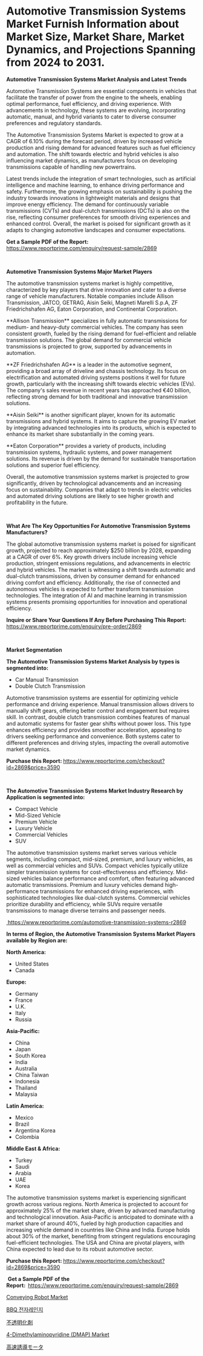 <p><h1>Automotive Transmission Systems Market Furnish Information about Market Size, Market Share, Market Dynamics, and Projections Spanning from 2024 to 2031.</h1></p><p><strong>Automotive Transmission Systems Market Analysis and Latest Trends</strong></p>
<p><p>Automotive Transmission Systems are essential components in vehicles that facilitate the transfer of power from the engine to the wheels, enabling optimal performance, fuel efficiency, and driving experience. With advancements in technology, these systems are evolving, incorporating automatic, manual, and hybrid variants to cater to diverse consumer preferences and regulatory standards. </p><p>The Automotive Transmission Systems Market is expected to grow at a CAGR of 6.10% during the forecast period, driven by increased vehicle production and rising demand for advanced features such as fuel efficiency and automation. The shift towards electric and hybrid vehicles is also influencing market dynamics, as manufacturers focus on developing transmissions capable of handling new powertrains. </p><p>Latest trends include the integration of smart technologies, such as artificial intelligence and machine learning, to enhance driving performance and safety. Furthermore, the growing emphasis on sustainability is pushing the industry towards innovations in lightweight materials and designs that improve energy efficiency. The demand for continuously variable transmissions (CVTs) and dual-clutch transmissions (DCTs) is also on the rise, reflecting consumer preferences for smooth driving experiences and enhanced control. Overall, the market is poised for significant growth as it adapts to changing automotive landscapes and consumer expectations.</p></p>
<p><strong>Get a Sample PDF of the Report:&nbsp;</strong> <a href="https://www.reportprime.com/enquiry/request-sample/2869">https://www.reportprime.com/enquiry/request-sample/2869</a></p>
<p>&nbsp;</p>
<p><strong>Automotive Transmission Systems Major Market Players</strong></p>
<p><p>The automotive transmission systems market is highly competitive, characterized by key players that drive innovation and cater to a diverse range of vehicle manufacturers. Notable companies include Allison Transmission, JATCO, GETRAG, Aisin Seiki, Magneti Marelli S.p.A, ZF Friedrichshafen AG, Eaton Corporation, and Continental Corporation.</p><p>**Allison Transmission** specializes in fully automatic transmissions for medium- and heavy-duty commercial vehicles. The company has seen consistent growth, fueled by the rising demand for fuel-efficient and reliable transmission solutions. The global demand for commercial vehicle transmissions is projected to grow, supported by advancements in automation.</p><p>**ZF Friedrichshafen AG** is a leader in the automotive segment, providing a broad array of driveline and chassis technology. Its focus on electrification and automated driving systems positions it well for future growth, particularly with the increasing shift towards electric vehicles (EVs). The company's sales revenue in recent years has approached €40 billion, reflecting strong demand for both traditional and innovative transmission solutions.</p><p>**Aisin Seiki** is another significant player, known for its automatic transmissions and hybrid systems. It aims to capture the growing EV market by integrating advanced technologies into its products, which is expected to enhance its market share substantially in the coming years.</p><p>**Eaton Corporation** provides a variety of products, including transmission systems, hydraulic systems, and power management solutions. Its revenue is driven by the demand for sustainable transportation solutions and superior fuel efficiency.</p><p>Overall, the automotive transmission systems market is projected to grow significantly, driven by technological advancements and an increasing focus on sustainability. Companies that adapt to trends in electric vehicles and automated driving solutions are likely to see higher growth and profitability in the future.</p></p>
<p>&nbsp;</p>
<p><strong>What Are The Key Opportunities For Automotive Transmission Systems Manufacturers?</strong></p>
<p><p>The global automotive transmission systems market is poised for significant growth, projected to reach approximately $250 billion by 2028, expanding at a CAGR of over 6%. Key growth drivers include increasing vehicle production, stringent emissions regulations, and advancements in electric and hybrid vehicles. The market is witnessing a shift towards automatic and dual-clutch transmissions, driven by consumer demand for enhanced driving comfort and efficiency. Additionally, the rise of connected and autonomous vehicles is expected to further transform transmission technologies. The integration of AI and machine learning in transmission systems presents promising opportunities for innovation and operational efficiency.</p></p>
<p><strong>Inquire or Share Your Questions If Any Before Purchasing This Report:</strong> <a href="https://www.reportprime.com/enquiry/pre-order/2869">https://www.reportprime.com/enquiry/pre-order/2869</a></p>
<p>&nbsp;</p>
<p><strong>Market Segmentation</strong></p>
<p><strong>The Automotive Transmission Systems Market Analysis by types is segmented into:</strong></p>
<p><ul><li>Car Manual Transmission</li><li>Double Clutch Transmission</li></ul></p>
<p><p>Automotive transmission systems are essential for optimizing vehicle performance and driving experience. Manual transmission allows drivers to manually shift gears, offering better control and engagement but requires skill. In contrast, double clutch transmission combines features of manual and automatic systems for faster gear shifts without power loss. This type enhances efficiency and provides smoother acceleration, appealing to drivers seeking performance and convenience. Both systems cater to different preferences and driving styles, impacting the overall automotive market dynamics.</p></p>
<p><strong>Purchase this Report:&nbsp;</strong><a href="https://www.reportprime.com/checkout?id=2869&price=3590">https://www.reportprime.com/checkout?id=2869&price=3590</a></p>
<p>&nbsp;</p>
<p><strong>The Automotive Transmission Systems Market Industry Research by Application is segmented into:</strong></p>
<p><ul><li>Compact Vehicle</li><li>Mid-Sized Vehicle</li><li>Premium Vehicle</li><li>Luxury Vehicle</li><li>Commercial Vehicles</li><li>SUV</li></ul></p>
<p><p>The automotive transmission systems market serves various vehicle segments, including compact, mid-sized, premium, and luxury vehicles, as well as commercial vehicles and SUVs. Compact vehicles typically utilize simpler transmission systems for cost-effectiveness and efficiency. Mid-sized vehicles balance performance and comfort, often featuring advanced automatic transmissions. Premium and luxury vehicles demand high-performance transmissions for enhanced driving experiences, with sophisticated technologies like dual-clutch systems. Commercial vehicles prioritize durability and efficiency, while SUVs require versatile transmissions to manage diverse terrains and passenger needs.</p></p>
<p><a href="https://www.reportprime.com/automotive-transmission-systems-r2869">&nbsp;https://www.reportprime.com/automotive-transmission-systems-r2869</a></p>
<p><strong>In terms of Region, the Automotive Transmission Systems Market Players available by Region are:</strong></p>
<p>
    <p> <strong> North America: </strong>
        <ul>
            <li>United States</li>
            <li>Canada</li>
        </ul>
        </p> 
    <p> <strong> Europe: </strong>
        <ul>
            <li>Germany</li>
            <li>France</li>
            <li>U.K.</li>
            <li>Italy</li>
            <li>Russia</li>
        </ul>
        </p> 
    <p> <strong> Asia-Pacific: </strong>
        <ul>
            <li>China</li>
            <li>Japan</li>
            <li>South Korea</li>
            <li>India</li>
            <li>Australia</li>
            <li>China Taiwan</li>
            <li>Indonesia</li>
            <li>Thailand</li>
            <li>Malaysia</li>
        </ul>
        </p> 
    <p> <strong> Latin America: </strong>
        <ul>
            <li>Mexico</li>
            <li>Brazil</li>
            <li>Argentina Korea</li>
            <li>Colombia</li>
        </ul>
        </p> 
    <p> <strong> Middle East & Africa: </strong>
        <ul>
            <li>Turkey</li>
            <li>Saudi</li>
            <li>Arabia</li>
            <li>UAE</li>
            <li>Korea</li>
        </ul>
    </p>
    </p>
<p><p>The automotive transmission systems market is experiencing significant growth across various regions. North America is projected to account for approximately 25% of the market share, driven by advanced manufacturing and technological innovation. Asia-Pacific is anticipated to dominate with a market share of around 40%, fueled by high production capacities and increasing vehicle demand in countries like China and India. Europe holds about 30% of the market, benefiting from stringent regulations encouraging fuel-efficient technologies. The USA and China are pivotal players, with China expected to lead due to its robust automotive sector.</p></p>
<p><strong>Purchase this Report: </strong><a href="https://www.reportprime.com/checkout?id=2869&price=3590">https://www.reportprime.com/checkout?id=2869&price=3590</a></p>
<p>&nbsp;<strong>Get a Sample PDF of the Report:&nbsp;&nbsp;</strong><a href="https://www.reportprime.com/enquiry/request-sample/2869">https://www.reportprime.com/enquiry/request-sample/2869</a></p>
<p><strong></strong></p>
<p><p><a href="https://issuu.com/reportprime-2/docs/conveying-robot-market-size-2030.pp_04330425249d8c">Conveying Robot Market</a></p><p><a href="https://medium.com/@eiehrdy77/bbq-%EC%A0%84%EC%9E%90%EB%A0%88%EC%9D%B8%EC%A7%80-%EC%8B%9C%EC%9E%A5-%EC%97%AD%ED%95%99-%ED%83%90%EC%83%89-2024%EB%85%84%EB%B6%80%ED%84%B0-2031%EB%85%84%EA%B9%8C%EC%A7%80-bbq-%EC%A0%84%EC%9E%90%EB%A0%88%EC%9D%B8%EC%A7%80-%EC%8B%9C%EC%9E%A5%EC%9D%98-%EC%88%98%EC%9D%B5-%EB%B6%84%EC%84%9D-%EB%B0%8F-%EC%84%B1%EC%9E%A5-%EC%A0%84%EB%A7%9D-8e8b1510717a">BBQ 전자레인지</a></p><p><a href="https://medium.com/@drfg4t/%E3%82%B0%E3%83%AD%E3%83%BC%E3%83%90%E3%83%AB%E4%B8%8D%E9%80%8F%E6%98%8E%E5%8C%96%E5%89%A4%E5%B8%82%E5%A0%B4-%E3%83%88%E3%83%AC%E3%83%B3%E3%83%89%E5%88%86%E6%9E%90%E3%81%A8%E4%BB%8A%E5%BE%8C%E3%81%AE%E6%88%90%E9%95%B7%E4%BA%88%E6%B8%AC-2024%E5%B9%B4-2031%E5%B9%B4-d59fe1a03482">不透明化剤</a></p><p><a href="https://issuu.com/reportprime-2/docs/4-dimethylaminopyridine-dmap-market_fb19e2516f05c6">4-Dimethylaminopyridine (DMAP) Market</a></p><p><a href="https://medium.com/@drfg4t/%E3%82%B0%E3%83%AD%E3%83%BC%E3%83%90%E3%83%AB%E9%AB%98%E9%80%9F%E5%BA%A6%E8%AA%98%E5%B0%8E%E3%83%A2%E3%83%BC%E3%82%BF%E3%83%BC%E7%94%A3%E6%A5%AD-%E7%A8%AE%E9%A1%9E-%E7%94%A8%E9%80%94-%E5%B8%82%E5%A0%B4%E3%83%97%E3%83%AC%E3%83%BC%E3%83%A4%E3%83%BC-%E5%9C%B0%E5%9F%9F%E5%88%A5%E6%88%90%E9%95%B7%E5%88%86%E6%9E%90-%E5%B0%86%E6%9D%A5%E3%81%AE%E3%82%B7%E3%83%8A%E3%83%AA%E3%82%AA-2024-2031-89ca391c3005">高速誘導モータ</a></p></p>